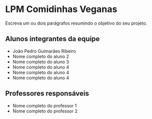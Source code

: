 # LPM Comidinhas Veganas
Escreva um ou dois parágrafos resumindo o objetivo do seu projeto.

## Alunos integrantes da equipe

* João Pedro Guimarães Ribeiro
* Nome completo do aluno 2
* Nome completo do aluno 3
* Nome completo do aluno 4
* Nome completo do aluno 4
* Nome completo do aluno 4

## Professores responsáveis

* Nome completo do professor 1
* Nome completo do professor 2


